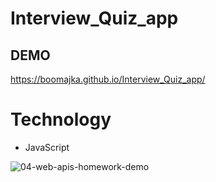 # Interview_Quiz_app

## DEMO
https://boomajka.github.io/Interview_Quiz_app/

# Technology
- JavaScript


![04-web-apis-homework-demo](https://user-images.githubusercontent.com/80685266/157109728-b107eb32-4a6a-4ee0-b828-aab03ef57f1d.gif)
